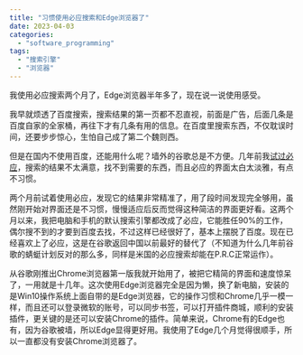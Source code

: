 ```yaml
---
title: "习惯使用必应搜索和Edge浏览器了"
date: 2023-04-03
categories: 
  - "software_programming"
tags: 
  - "搜索引擎"
  - "浏览器"
---
```


我使用必应搜索两个月了，Edge浏览器半年多了，现在说一说使用感受。

我早就烦透了百度搜索，搜索结果的第一页都不忍直视，前面是广告，后面几条是百度自家的全家桶，再往下才有几条有用的信息。在百度里搜索东西，不仅耽误时间，还要步步惊心，生怕自己成了第二个魏则西。

但是在国内不使用百度，还能用什么呢？墙外的谷歌总是不方便。几年前我[试过必应](https://www.jfsay.com/archives/1256.html)，搜索的结果不太满意，找不到需要的东西，而且必应的界面太白太淡雅，有点不习惯。

两个月前试着使用必应，发现它的结果非常精准了，用了段时间发现完全够用，虽然刚开始对界面还是不习惯，慢慢适应后反而觉得这种简洁的界面更好看。这两个月以来，我把电脑和手机的默认搜索引擎都改成了必应，它能胜任90%的工作，偶尔搜不到的才要到百度去找，不过这样已经很好了，基本上摆脱了百度。现在已经喜欢上了必应，这是在谷歌返回中国以前最好的替代了（不知道为什么几年前谷歌的蜻蜓计划反对的那么多，同样是米国的必应搜索却能在P.R.C正常运作）。

从谷歌刚推出Chrome浏览器第一版我就开始用了，被把它精简的界面和速度惊呆了，一用就是十几年。这次使用Edge浏览器完全是因为懒，换了新电脑，安装的是Win10操作系统上面自带的是Edge浏览器，它的操作习惯和Chrome几乎一模一样，而且还可以登录微软的账号，可以同步书签，可以打开插件商城，顺利的安装插件，更关键的是还可以安装Chrome的插件。简单来说，Chrome有的Edge也有，因为谷歌被墙，所以Edge显得更好用。我使用了Edge几个月觉得很顺手，所以一直都没有安装Chrome浏览器了。
